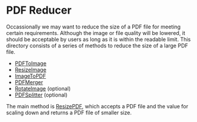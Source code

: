 # PDF Reducer

Occassionally we may want to reduce the size of a PDF file for meeting certain
requirements. Although the image or file quality will be lowered, it should be
acceptable by users as long as it is within the readable limit. This directory
consists of a series of methods to reduce the size of a large PDF file.

- [PDFToImage](/scripts/pdf/pdf_to_image.py)
- [ResizeImage](/scripts/pdf/resize_image.py)
- [ImageToPDF](/scripts/pdf/image_to_pdf.py)
- [PDFMerger](/scripts/pdf/pdf_merger.py)
- [RotateImage](/scripts/pdf/rotate_image.py) (optional)
- [PDFSplitter](/scripts/pdf/pdf_splitter.py) (optional)

The main method is [ResizePDF](/scripts/pdf/resize_pdf.py), which accepts a PDF
file and the value for scaling down and returns a PDF file of smaller size.
